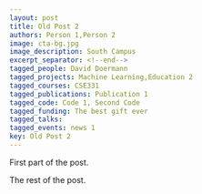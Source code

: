 ```yaml
---
layout: post
title: Old Post 2
authors: Person 1,Person 2
image: cta-bg.jpg
image_description: South Campus
excerpt_separator: <!--end-->
tagged_people: David Doermann
tagged_projects: Machine Learning,Education 2
tagged_courses: CSE331
tagged_publications: Publication 1
tagged_code: Code 1, Second Code
tagged_funding: The best gift ever
tagged_talks: 
tagged_events: news 1
key: Old Post 2
---
```

First part of the post. <!--end-->

The rest of the post.
